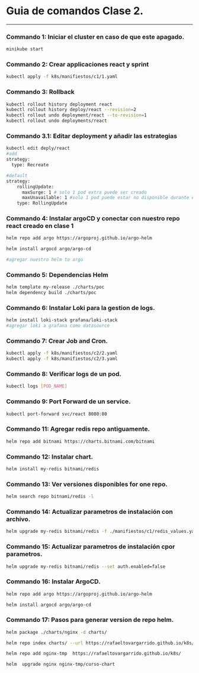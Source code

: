 # Guia de comandos Clase 2.

---

### Commando 1: Iniciar el cluster en caso de que este apagado.

```bash
minikube start
```

### Commando 2: Crear applicaciones react y sprint

```bash
kubectl apply -f k8s/manifiestos/c1/1.yaml
```

### Commando 3: Rollback

```bash
kubectl rollout history deployment react
kubectl rollout history deploy/react --revision=2
kubectl rollout undo deployment/react --to-revision=1
kubectl rollout undo deployments/react
```

### Commando 3.1: Editar deployment y añadir las estrategias
```bash
kubectl edit deply/react 
#add
strategy:
  type: Recreate

#default
strategy:
    rollingUpdate:
      maxSurge: 1 # solo 1 pod extra puede ser creado
      maxUnavailable: 1 #solo 1 pod puede estar no disponible durante el update
    type: RollingUpdate

```


### Commando 4: Instalar argoCD y conectar con nuestro repo react creado en clase 1

```bash
helm repo add argo https://argoproj.github.io/argo-helm

helm install argocd argo/argo-cd

#agregar nuestro helm to argo
```

### Commando 5: Dependencias Helm


```bash
helm template my-release ./charts/poc
helm dependency build ./charts/poc
```

### Commando 6: Instalar Loki para la gestion de logs.

```bash
helm install loki-stack grafana/loki-stack
#agregar loki a grafana como datasource
```

### Commando 7: Crear Job and Cron.

```bash
kubectl apply -f k8s/manifiestos/c2/2.yaml
kubectl apply -f k8s/manifiestos/c2/3.yaml

```

### Commando 8: Verificar logs de un pod.

```bash
kubectl logs [POD_NAME]
```
### Commando 9: Port Forward de un service.

```bash
kubectl port-forward svc/react 8080:80
```

### Commando 11: Agregar redis repo antiguamente.

```bash
helm repo add bitnami https://charts.bitnami.com/bitnami
```

### Commando 12: Instalar chart.

```bash
helm install my-redis bitnami/redis
```

### Commando 13: Ver versiones disponibles for one repo.

```bash
helm search repo bitnami/redis -l
```

### Commando 14: Actualizar parametros de instalación con archivo.

```bash
helm upgrade my-redis bitnami/redis -f ./manifiestos/c1/redis_values.yaml
```

### Commando 15: Actualizar parametros de instalación cpor parametros.

```bash
helm upgrade my-redis bitnami/redis --set auth.enabled=false
```


### Commando 16: Instalar ArgoCD.

```bash
helm repo add argo https://argoproj.github.io/argo-helm

helm install argocd argo/argo-cd
```

### Commando 17: Pasos para generar version de repo helm.

```bash
helm package ./charts/nginx -d charts/

helm repo index charts/ --url https://rafaeltovargarrido.github.io/k8s/charts

helm repo add nginx-tmp  https://rafaeltovargarrido.github.io/k8s/

helm  upgrade nginx nginx-tmp/curso-chart
```
